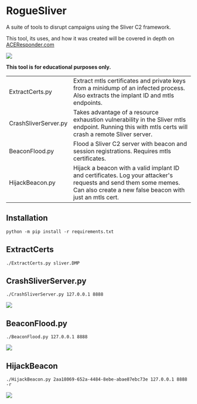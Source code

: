 # RogueSliver
A suite of tools to disrupt campaigns using the Sliver C2 framework.

This tool, its uses, and how it was created will be covered in depth on [ACEResponder.com](https://aceresponder.com)

![](https://assets.aceresponder.com/github/roguesliver-01.png)

**This tool is for educational purposes only.**

|||
| --- | --- |
| ExtractCerts.py | Extract mtls certificates and private keys from a minidump of an infected process. Also extracts the implant ID and mtls endpoints. |
| CrashSliverServer.py | Takes advantage of a resource exhaustion vulnerability in the Sliver mtls endpoint. Running this with mtls certs will crash a remote Sliver server. |
| BeaconFlood.py | Flood a Sliver C2 server with beacon and session registrations. Requires mtls certificates. |
| HijackBeacon.py | Hijack a beacon with a valid implant ID and certificates. Log your attacker's requests and send them some memes. Can also create a new false beacon with just an mtls cert. |

## Installation
```
python -m pip install -r requirements.txt
```

## ExtractCerts
```
./ExtractCerts.py sliver.DMP
```

## CrashSliverServer.py
```
./CrashSliverServer.py 127.0.0.1 8888
```

![](https://assets.aceresponder.com/github/crashsliver.png)

## BeaconFlood.py
```
./BeaconFlood.py 127.0.0.1 8888
```
![](https://assets.aceresponder.com/github/beaconflood.png)

## HijackBeacon
```
./HijackBeacon.py 2aa18069-652a-4484-8ebe-abae87ebc73e 127.0.0.1 8888 -r
```
![](https://assets.aceresponder.com/github/hijackbeacon.png)
